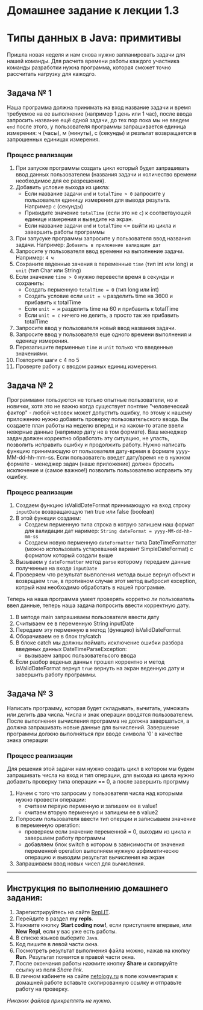 # Домашнее задание к лекции 1.3	
# Типы данных в Java: примитивы

Пришла новая неделя и нам снова нужно запланировать задачи для нашей команды.
Для расчета времени работы каждого участника команды разработки нужна программа, которая сможет точно рассчитать нагрузку для кажодго.

## Задача № 1

Наша программа должна принимать на вход название задачи и время требуемое на ее выполнение (например 1 день или 1 час), после ввода запросить название ещё одной задачи, до тех пор пока мы не введем `end` после этого, у пользователя программы запрашивается единица измерения: ч (часы), м (минуты), с (секунды) и резльтат возвращается в запрошенных единицах измерения.

### Процесс реализации

1. При запуске программы создать цикл который будет запрашивать ввод данных пользователем (названия задачи и количество времени необходимое для ее разрешения).
2. Добавить условие выхода из цикла:
   - Если название задачи `end`  и `totalTime > 0` запросите у пользователя единицу измерения для вывода результа. Например `с` (секунды)
   - Привидите значение `totalTime` (если это не `с`) к соответвующей единице измерения и выведите на экран.
   - Если название задачи `end` и `totalTime` <= выйти из цикла и завершить работы программы
3. При запусуке программы запросите у пользователя ввод названия задачи. Например: `Добавить в приложение валидацию дат`
4. Запросите у пользователя ввод времени на выполнение задачи. Например: `4 ч`
5. Сохраните ввденные зачения в переменные `time` (тип int или long) и `unit` (тип Char или String) 
6. Если значение `time > 0` нужно перевести время в секунды и сохранить:
   - Создать перменную `totalTime = 0` (тип long или int)
   - Создать условие если `unit = ч` разделить time на 3600 и прибавить к totalTime
   - Если `unit = м` разделить time на 60 и прибавить к totalTime
   - Если `unit = с` ничего не делить, а просто так же прибавить totalTime
7. Запросите ввод у пользователя новый ввод названия задачи.
8. Запросите ввод у пользователя еще одного времени выполнения и еденицу измерения.
9. Перезапишите перменные `time` и `unit` только что введенные значениями.
10. Повторите шаги с 4 по 5
11. Проверте работу с вводом разных единиц измерения.  

## Задача № 2

Программами пользуются не только опытные пользователи, но и новички, хотя это не важно когда существует понтяие "человеческий фактор" - любой человек может допустить ошибку, по этому к нашему приложению нужно добавить проверку пользовательского ввода. Вы создаете план работы на неделю вперед и на каком-то этапе ввели неверные данные (например дату не в том формате). Ваш менеджер задач должен корректно обработать эту ситуацию, не упасть, позволить исправить ошибку и продолжить работу.
Нужно написать функцию принимающую от пользователя дату-время в формате yyyy-MM-dd-hh-mm-ss. Если пользователь введет дату/время не в нужном формате - менеджер задач (наше приложение) должен бросить исключение и (самое важное!) позволить пользователю исправить эту ошибку.

### Процесс реализации

1. Создаем функцию isValidDateFormat принимающую на вход строку `inputDate` возвращающую тип true или false (boolean)
2. В этой функции создаем: 
   - Создаем перменную типа строка в котрую запишем наш формат для валидации дат наример: `String dateFormat = yyyy-MM-dd-hh-mm-ss`
   - Создаем новую перменную `dateFormatter` типа DateTimeFormatter (можно использовать устаревшний вариант SimpleDateFormat) с форматом который создали выше
3. Вызываем у `dateFormatter` метод `parse` которому передаем данные полученные на входе `inputDate`
4. Проверяем что результат вывполения метода выше вернул объект и возврщаем `true`, в противном случае этот метод выбросит exception, котрый нам необходимо обработать в нашей программе.

Теперь на наша программа умеет проверять корретно ли пользователь ввел данные, теперь наша задача попросить ввести корректную дату.

1. В методе main запрашиваем пользователя ввести дату
2. Считываем ее в переменную String inputDate
3. Передаем эту перменную в метод (функцию) isValidDateFormat
4. Оборачиваем ее в блок try/catch
5. В блоке catch мы должны поймать иcключение ошибки разбора введеных данных DateTimeParseException:
   - вызываем запрос пользовательсого ввода
6. Если разбор веденых данных прошел коррентно и метод isValidDateFormat вернул `true` вернуть на экран веденную дату и завершить работу программы.       


## Задача № 3

Написать программу, которая будет складывать, вычитать, умножать или делить два числа. Числа и знак операции вводятся пользователем. После выполнения вычисления программа не должна завершаться, а должна запрашивать новые данные для вычислений. Завершение программы должно выполняться при вводе символа '0' в качестве знака операции

### Процесс реализации

Для решения этой задачи нам нужно создать цикл в котором мы будем запрашивать числа на вход и тип операции, для выхода из цикла нужно добавить проверку типа операции == 0, а после завершить прогрмму
1. Начем с того что запросим у пользователя числа над которыми нужно провести операции:
   - считаем первую перменную и запишем ее в value1
   - считаем вторую перменную и запишем ее в value2
2. Попросим пользователя ввести тип оперции и записываем значение в переменную operation:
   - проверяем если значение переменной = 0, выходим из цикла и завершаем работу программы
   - добавляем блок switch в котором в зависимости от значения переменной operation выполняем нужную арфиметическю операцию и выводим результат вычисления на экран
3. Запрашиваем ввод новых чисел для вычисления.    

---

## Инструкция по выполнению домашнего задания:

1. Зарегистрируйтесь на сайте [Repl.IT](https://repl.it/).
2. Перейдите в раздел **my repls**.
3. Нажмите кнопку **Start coding now!**, если приступаете впервые, или **New Repl**, если у вас уже есть работы.
4. В списке языков выберите `Java`.
5. Код пишите в левой части окна.
6. Посмотреть результат выполнения файла можно, нажав на кнопку **Run**. Результат появится в правой части окна.
7. После окончания работы нажмите кнопку **Share** и скопируйте ссылку из поля _Share link_.
8. В личном кабинете на сайте [netology.ru](http://netology.ru/) в поле комментария к домашней работе вставьте скопированную ссылку и отправьте работу на проверку.

_Никаких файлов прикреплять не нужно._
